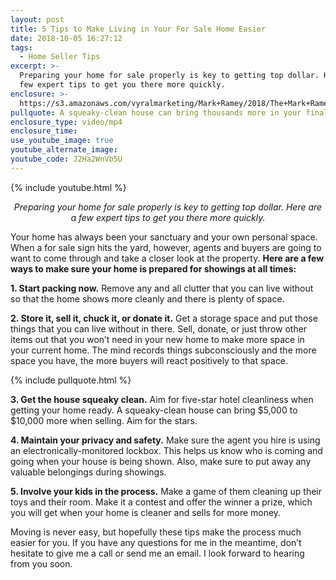 ```yaml
---
layout: post
title: 5 Tips to Make Living in Your For Sale Home Easier
date: 2018-10-05 16:27:12
tags:
  - Home Seller Tips
excerpt: >-
  Preparing your home for sale properly is key to getting top dollar. Here are a
  few expert tips to get you there more quickly.
enclosure: >-
  https://s3.amazonaws.com/vyralmarketing/Mark+Ramey/2018/The+Mark+Ramey+Group-How+to+Live+in+Your+for+Sale+Home+10.9.mp4
pullquote: A squeaky-clean house can bring thousands more in your final sale price.
enclosure_type: video/mp4
enclosure_time:
use_youtube_image: true
youtube_alternate_image:
youtube_code: J2Ha2WnVb5U
---
```


{% include youtube.html %}

<p style="text-align: center;"><em>Preparing your home for sale properly is key to getting top dollar. Here are a few expert tips to get you there more quickly.</em></p>

Your home has always been your sanctuary and your own personal space. When a for sale sign hits the yard, however, agents and buyers are going to want to come through and take a closer look at the property. **Here are a few ways to make sure your home is prepared for showings at all times:**

**1. Start packing now.** Remove any and all clutter that you can live without so that the home shows more cleanly and there is plenty of space.

**2. Store it, sell it, chuck it, or donate it.** Get a storage space and put those things that you can live without in there. Sell, donate, or just throw other items out that you won’t need in your new home to make more space in your current home. The mind records things subconsciously and the more space you have, the more buyers will react positively to that space.

{% include pullquote.html %}

**3. Get the house squeaky clean.** Aim for five-star hotel cleanliness when getting your home ready. A squeaky-clean house can bring $5,000 to $10,000 more when selling. Aim for the stars.

**4. Maintain your privacy and safety.** Make sure the agent you hire is using an electronically-monitored lockbox. This helps us know who is coming and going when your house is being shown. Also, make sure to put away any valuable belongings during showings.

**5. Involve your kids in the process.** Make a game of them cleaning up their toys and their room. Make it a contest and offer the winner a prize, which you will get when your home is cleaner and sells for more money.

Moving is never easy, but hopefully these tips make the process much easier for you. If you have any questions for me in the meantime, don’t hesitate to give me a call or send me an email. I look forward to hearing from you soon.